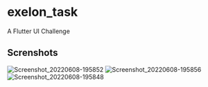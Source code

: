 # exelon_task

A Flutter UI Challenge

## Screnshots 
![Screenshot_20220608-195852](https://user-images.githubusercontent.com/55798225/188102513-afa338fc-305b-4efd-899b-9523ffa71e8f.png)
![Screenshot_20220608-195856](https://user-images.githubusercontent.com/55798225/188102525-f94cfd89-bccb-447b-be49-d8e2b78f4451.png)
![Screenshot_20220608-195848](https://user-images.githubusercontent.com/55798225/188102533-f490239e-ed1b-4246-a579-db876d00a068.png)

